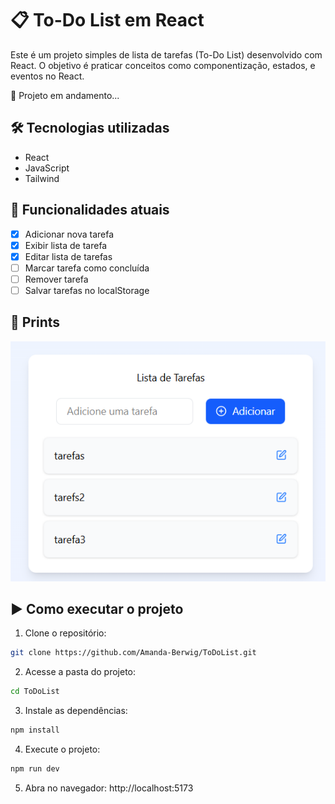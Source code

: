 # 📋 To-Do List em React

Este é um projeto simples de lista de tarefas (To-Do List) desenvolvido com React. O objetivo é praticar conceitos como componentização, estados, e eventos no React.

🚧 Projeto em andamento...

## 🛠️ Tecnologias utilizadas

- React
- JavaScript
- Tailwind

## 📌 Funcionalidades atuais

- [x] Adicionar nova tarefa
- [x] Exibir lista de tarefa
- [x] Editar lista de tarefas
- [ ] Marcar tarefa como concluída
- [ ] Remover tarefa
- [ ] Salvar tarefas no localStorage

## 📂 Prints

![preview](./public/preview-todolist.png)

## ▶️ Como executar o projeto

1. Clone o repositório:

```bash
git clone https://github.com/Amanda-Berwig/ToDoList.git
```

2. Acesse a pasta do projeto:

```bash
cd ToDoList
```

3. Instale as dependências:

```bash
npm install
```

4. Execute o projeto:

```bash
npm run dev
```

5. Abra no navegador: http://localhost:5173
